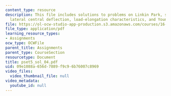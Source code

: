 ```yaml
---
content_type: resource
description: This file includes solutions to problems on Linkin Park, stagnation pressure,
  lateral central deflection, load-elongation characteristics, and Young's modulus.
file: https://ol-ocw-studio-app-production.s3.amazonaws.com/courses/16-01-unified-engineering-i-ii-iii-iv-fall-2005-spring-2006/09e1088a656d7889f9c96b76007c8969_pset5_sol_04.pdf
file_type: application/pdf
learning_resource_types:
- Assignments
ocw_type: OCWFile
parent_title: Assignments
parent_type: CourseSection
resourcetype: Document
title: pset5_sol_04.pdf
uid: 09e1088a-656d-7889-f9c9-6b76007c8969
video_files:
  video_thumbnail_file: null
video_metadata:
  youtube_id: null
---
```

